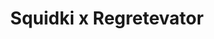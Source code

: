 ---
slug: squidki-x-regretevator
title: Squidki x Regretevator
description: "Squidki x Regretevator is an exciting online game. Play for free directly in your browser!"
icon: /images/new_mods/Sprunki x Regretevator.png
url: https://wowtbc.net/sprunkin/regretevator1/index.html
previewImage: /images/new_mods/Sprunki x Regretevator.png
type: new mods

# SEO配置
seo:
  title: "Squidki x Regretevator - Play Free Online Game | Fun Browser Games"
  description: "Squidki x Regretevator - Play this fun online game for free in your browser. No download required!"
  ogImage: "/images/new_mods/Sprunki x Regretevator.png"
  keywords: "squidki-x-regretevator, online game, browser game, free game, new mods game, play online"

videoUrls:
  - https://www.youtube.com/embed/example1
  - https://www.youtube.com/embed/example2

whyPlay:
  title: "Why Play Squidki x Regretevator?"
  items:
    - "Immersive Gameplay: Squidki x Regretevator offers an engaging and immersive gaming experience that will keep you entertained for hours"
    - "Challenging Levels: Test your skills with increasingly difficult challenges and obstacles"
    - "Beautiful Graphics: Enjoy stunning visuals and smooth animations that bring the game world to life"
    - "Regular Updates: New content and features are added regularly to keep the game fresh and exciting"
    - "Free to Play: Experience all the fun without spending a penny"
    - "Community Features: Connect with other players, share strategies, and compete for high scores"
    - "Cross-Platform: Play on any device with a web browser, no downloads required"

features:
  title: "Key Features of Squidki x Regretevator"
  image: "/images/new_mods/Sprunki x Regretevator.png"
  items:
    - "Intuitive Controls: Easy to learn controls make Squidki x Regretevator accessible for players of all skill levels"
    - "Multiple Game Modes: Enjoy various gameplay options that provide different challenges and experiences"
    - "Character Customization: Personalize your gaming experience with unique characters and items"
    - "Achievement System: Complete special tasks to earn rewards and recognition"
    - "Leaderboards: Compete with players worldwide and see who can achieve the highest scores"

characteristics:
  title: "Game Characteristics"
  image: "/images/new_mods/Sprunki x Regretevator.png"
  items:
    - "Genre: New mods game with elements of strategy and skill"
    - "Difficulty: Suitable for both casual gamers and those seeking a challenge"
    - "Play Time: Quick sessions or extended gameplay, depending on your preference"
    - "Art Style: Vibrant and engaging visuals that enhance the gaming experience"
    - "Sound Design: Immersive audio that complements the gameplay perfectly"

info: "Squidki x Regretevator is an exciting online game that offers players a unique and engaging gaming experience. With its intuitive controls, stunning visuals, and challenging gameplay, Squidki x Regretevator provides hours of entertainment for players of all ages and skill levels. Whether you're looking for a quick gaming session during a break or an extended play session, Squidki x Regretevator delivers an immersive experience that will keep you coming back for more. The game features multiple levels of increasing difficulty, ensuring that players are constantly challenged as they progress. With regular updates adding new content and features, Squidki x Regretevator remains fresh and exciting, providing endless entertainment options for its growing community of players."

howToPlayIntro: "Welcome to Squidki x Regretevator! This guide will walk you through the basics and help you master the game. Whether you're a beginner or looking to improve your skills, these tips and instructions will enhance your gaming experience."

howToPlaySteps:
  - title: "Getting Started"
    description: "Begin your Squidki x Regretevator adventure by familiarizing yourself with the controls. Use your keyboard or mouse to navigate through the game interface. The tutorial will guide you through the basic mechanics and help you understand the objectives."
  - title: "Understanding the Objectives"
    description: "In Squidki x Regretevator, your main goal is to progress through levels by completing specific objectives. Each level presents unique challenges that require different strategies and approaches."
  - title: "Mastering the Controls"
    description: "Practice using the controls to improve your precision and reaction time. Squidki x Regretevator requires quick reflexes and strategic thinking to overcome obstacles and defeat opponents."
  - title: "Utilizing Power-ups"
    description: "Collect power-ups throughout the game to enhance your abilities and overcome difficult challenges. Each power-up offers unique advantages that can be crucial for success."
  - title: "Developing Strategies"
    description: "As you progress in Squidki x Regretevator, develop effective strategies for different scenarios. Analyze patterns, anticipate challenges, and adapt your approach to maximize your performance."

faq:
  title: "Frequently Asked Questions about Squidki x Regretevator"
  items:
    - question: "Is Squidki x Regretevator free to play?"
      answer: "Yes, Squidki x Regretevator is completely free to play directly in your web browser. No downloads or purchases are required to enjoy the full game experience."
    - question: "Can I play Squidki x Regretevator on mobile devices?"
      answer: "Yes, Squidki x Regretevator is optimized for both desktop and mobile play. You can enjoy the game on any device with a web browser and internet connection."
    - question: "Are there any in-game purchases?"
      answer: "While Squidki x Regretevator is free to play, there may be optional in-game purchases available for cosmetic items or additional features that don't affect core gameplay."
    - question: "How often is Squidki x Regretevator updated?"
      answer: "The developers regularly update Squidki x Regretevator with new content, features, and improvements based on player feedback and game performance."
    - question: "Can I play Squidki x Regretevator offline?"
      answer: "Currently, Squidki x Regretevator requires an internet connection to play as it's a browser-based online game."
    - question: "Is Squidki x Regretevator suitable for children?"
      answer: "Yes, Squidki x Regretevator is designed to be family-friendly and suitable for players of all ages."
    - question: "How do I report bugs or issues?"
      answer: "If you encounter any problems while playing Squidki x Regretevator, you can report them through the game's support page or contact the developers directly through their website."
    - question: "Still Have Questions?"
      answer: "If you have additional questions about Squidki x Regretevator that aren't covered in this FAQ, please visit our support center or contact our customer service team for assistance."
---